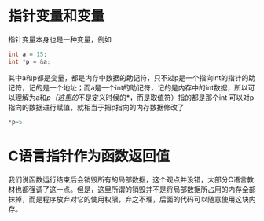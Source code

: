 # 指针变量和变量

指针变量本身也是一种变量，例如
```cpp
int a = 15;
int *p = &a;
```
其中a和p都是变量，都是内存中数据的助记符，只不过p是一个指向int的指针的助记符，记的是一个地址；而a是一个int的助记符，记的是内存中的int数据，所以可以理解为a和*p（这里的*不是定义时候的*，而是取值符）指的都是那个int
可以对p指向的数据进行赋值，就相当于把p指向的内存数据修改了
```cpp
*p=5
```

# C语言指针作为函数返回值

我们说函数运行结束后会销毁所有的局部数据，这个观点并没错，大部分C语言教材也都强调了这一点。但是，这里所谓的销毁并不是将局部数据所占用的内存全部抹掉，而是程序放弃对它的使用权限，弃之不理，后面的代码可以随意使用这块内存。